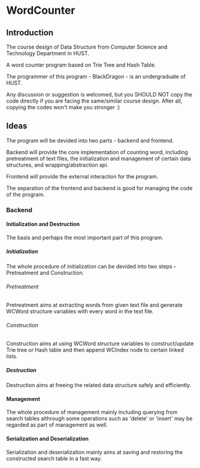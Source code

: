 # WordCounter

## Introduction

The course design of Data Structure from Computer Science and Technology Department in HUST.

A word counter program based on Trie Tree and Hash Table.

The programmer of this program - BlackDragon - is an undergraduate of HUST. 

Any discussion or suggestion is welcomed, but you SHOULD NOT copy the code directly if you are facing the same/similar course design. After all, copying the codes won't make you stronger :)

## Ideas

The program will be devided into two parts - backend and frontend.

Backend will provide the core implementation of counting word, including pretreatment of text files, the initialization and management of certain data structures, and wrapping/abstraction api.

Frontend will provide the external interaction for the program.

The separation of the frontend and backend is good for managing the code of the program.

### Backend

#### Initialization and Destruction

The basis and perhaps the most important part of this program.

##### Initialization

The whole procedure of initialization can be devided into two steps - Pretreatment and Construction.

###### Pretreatment

Pretreatment aims at extracting words from given text file and generate WCWord structure variables with every word in the text file. 

###### Construction

Construction aims at using WCWord structure variables to construct/update Trie tree or Hash table and then append WCIndex node to certain linked lists.

##### Destruction

Destruction aims at freeing the related data structure safely and efficiently.

#### Management

The whole procedure of management mainly including querying from search tables althrough some operations such as 'delete' or 'insert' may be regarded as part of management as well.

#### Serialization and Deserialization

Serialization and deserialization mainly aims at saving and restoring the constructed search table in a fast way.
